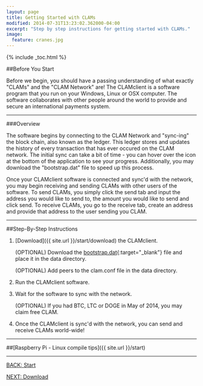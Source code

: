 ```yaml
---
layout: page
title: Getting Started with CLAMs
modified: 2014-07-31T13:23:02.362000-04:00
excerpt: "Step by step instructions for getting started with CLAMs."
image:
  feature: cranes.jpg
---
```


{% include _toc.html %}

##Before You Start

Before we begin, you should have a passing understanding of what exactly "CLAMs" and the "CLAM Network" are!  The CLAMclient is a software program that you run on your Windows, Linux or OSX computer.  The software collaborates with other people around the world to provide and secure an international payments system.

---

###Overview

The software begins by connecting to the CLAM Network and "sync-ing" the block chain, also known as the ledger.  This ledger stores and updates the history of every transaction that has ever occured on the CLAM network.  The initial sync can take a bit of time - you can hover over the icon at the bottom of the application to see your progress.  Additionally, you may download the "bootstrap.dat" file to speed up this process.  

Once your CLAMclient software is connected and sync'd with the network, you may begin receiving and sending CLAMs with other users of the software.  To send CLAMs, you simply click the send tab and input the address you would like to send to, the amount you would like to send and click send.  To receive CLAMs, you go to the receive tab, create an address and provide that address to the user sending you CLAM.

---

##Step-By-Step Instructions

1. [Download]({{ site.url }}/start/download) the CLAMclient.  

	(OPTIONAL) Download the [bootstrap.dat](https://bitcointalk.org/index.php?topic=623147.msg9772191#msg9772191){:target="_blank"} file and place it in the data directory.

	(OPTIONAL) Add peers to the clam.conf file in the data directory.

2. Run the CLAMclient software.

3. Wait for the software to sync with the network.  
	
	(OPTIONAL) If you had BTC, LTC or DOGE in May of 2014, you may claim free CLAM.

4. Once the CLAMclient is sync'd with the network, you can send and receive CLAMs world-wide!

---

##[Raspberry Pi - Linux compile tips]({{ site.url }}/start)   

---

<div><a markdown="0" href="{{ site.url }}/start" class="btn">BACK: Start</a>

<a markdown="0" href="{{ site.url }}/start/download" class="btn">NEXT: Download</a></div>
